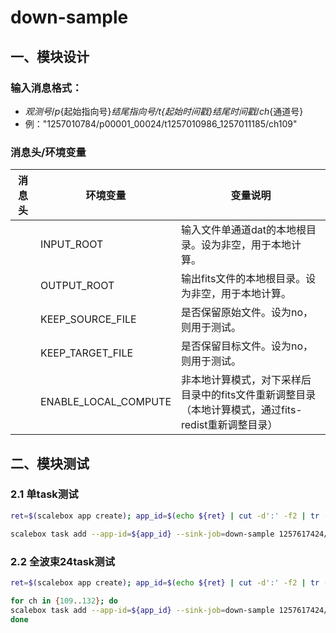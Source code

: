 # down-sample

## 一、模块设计

### 输入消息格式：
  - ${观测号}/p${起始指向号}_${结尾指向号}/t${起始时间戳}_${结尾时间戳}/ch${通道号}
  - 例："1257010784/p00001_00024/t1257010986_1257011185/ch109"

### 消息头/环境变量

| 消息头      | 环境变量              | 变量说明                                         |
|----------- | -------------------- | ---------------------------------------------- |
|            | INPUT_ROOT     | 输入文件单通道dat的本地根目录。设为非空，用于本地计算。 |
|            | OUTPUT_ROOT    | 输出fits文件的本地根目录。设为非空，用于本地计算。     |
|            | KEEP_SOURCE_FILE     | 是否保留原始文件。设为no，则用于测试。               |
|            | KEEP_TARGET_FILE     | 是否保留目标文件。设为no，则用于测试。               |
|            | ENABLE_LOCAL_COMPUTE | 非本地计算模式，对下采样后目录中的fits文件重新调整目录（本地计算模式，通过fits-redist重新调整目录） |



## 二、模块测试

### 2.1 单task测试
```sh
ret=$(scalebox app create); app_id=$(echo ${ret} | cut -d':' -f2 | tr -d '}')

scalebox task add --app-id=${app_id} --sink-job=down-sample 1257617424/p00001_00024/t1257617426_1257617505/ch109
```

### 2.2 全波束24task测试
```sh
ret=$(scalebox app create); app_id=$(echo ${ret} | cut -d':' -f2 | tr -d '}')

for ch in {109..132}; do
scalebox task add --app-id=${app_id} --sink-job=down-sample 1257617424/p00001_00024/t1257617426_1257617505/ch${ch}
done

```
